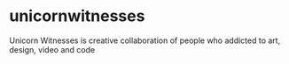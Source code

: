 # unicornwitnesses
Unicorn Witnesses is creative collaboration of people who addicted to art, design, video and code
